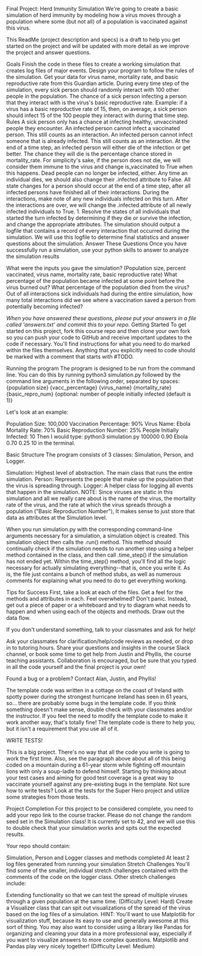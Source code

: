 Final Project: Herd Immunity Simulation
We're going to create a basic simulation of herd immunity by modeling how a virus moves through a population where some (but not all) of a population is vaccinated against this virus.

This ReadMe (project description and specs) is a draft to help you get started on the project and will be updated with more detail as we improve the project and answer questions.

Goals
Finish the code in these files to create a working simulation that creates log files of major events.
Design your program to follow the rules of the simulation.
Get your data for virus name, mortality rate, and basic reproductive rate from this Guardian article.
During every time step of the simulation, every sick person should randomly interact with 100 other people in the population. The chance of a sick person infecting a person that they interact with is the virus's basic reproductive rate. Example: if a virus has a basic reproductive rate of 15, then, on average, a sick person should infect 15 of the 100 people they interact with during that time step.
Rules
A sick person only has a chance at infecting healthy, unvaccinated people they encounter.
An infected person cannot infect a vaccinated person. This still counts as an interaction.
An infected person cannot infect someone that is already infected. This still counts as an interaction.
At the end of a time step, an infected person will either die of the infection or get better. The chance they will die is the percentage chance stored in mortality_rate.
For simplicity's sake, if the person does not die, we will consider them immune to the virus and change is_vaccinated to True when this happens.
Dead people can no longer be infected, either. Any time an individual dies, we should also change their .infected attribute to False.
All state changes for a person should occur at the end of a time step, after all infected persons have finished all of their interactions.
During the interactions, make note of any new individuals infected on this turn. After the interactions are over, we will change the .infected attribute of all newly infected individuals to True. 1. Resolve the states of all individuals that started the turn infected by determining if they die or survive the infection, and change the appropriate attributes.
The simulation should output a logfile that contains a record of every interaction that occurred during the simulation. We will use this logfile to determine final statistics and answer questions about the simulation.
Answer These Questions
Once you have successfully run a simulation, use your python skills to answer to analyze the simulation results

What were the inputs you gave the simulation? (Population size, percent vaccinated, virus name, mortality rate, basic reproductive rate)
What percentage of the population became infected at some point before the virus burned out?
What percentage of the population died from the virus?
Out of all interactions sick individuals had during the entire simulation, how many total interactions did we see where a vaccination saved a person from potentially becoming infected?


*When you have answered these questions, please put your answers in a file called 'answers.txt' and commit this to your repo.*
Getting Started
To get started on this project, fork this course repo and then clone your own fork so you can push your code to GitHub and receive important updates to the code if necessary. You'll find instructions for what you need to do marked within the files themselves. Anything that you explicitly need to code should be marked with a comment that starts with #TODO.

Running the program
The program is designed to be run from the command line. You can do this by running python3 simulation.py followed by the command line arguments in the following order, separated by spaces: {population size} {vacc_percentage} {virus_name} {mortality_rate} {basic_repro_num} {optional: number of people initially infected (default is 1)}

Let's look at an example:

Population Size: 100,000
Vaccination Percentage: 90%
Virus Name: Ebola
Mortality Rate: 70%
Basic Reproduction Number: 25%
People Initially Infected: 10
Then I would type:
python3 simulation.py 100000 0.90 Ebola 0.70 0.25 10 in the terminal.

Basic Structure
The program consists of 3 classes: Simulation, Person, and Logger.

Simulation: Highest level of abstraction. The main class that runs the entire simulation.
Person: Represents the people that make up the population that the virus is spreading through.
Logger: A helper class for logging all events that happen in the simulation.
NOTE: Since viruses are static in this simulation and all we really care about is the name of the virus, the mortality rate of the virus, and the rate at which the virus spreads through a population ("Basic Reproduction Number"), It makes sense to just store that data as attributes at the Simulation level.

When you run simulation.py with the corresponding command-line arguments necessary for a simulation, a simulation object is created. This simulation object then calls the .run() method. This method should continually check if the simulation needs to run another step using a helper method contained in the class, and then call .time_step() if the simulation has not ended yet. Within the time_step() method, you'll find all the logic necessary for actually simulating everything--that is, once you write it. As is, the file just contains a bunch of method stubs, as well as numerous comments for explaining what you need to do to get everything working.

Tips for Success
First, take a look at each of the files. Get a feel for the methods and attributes in each. Feel overwhelmed? Don't panic. Instead, get out a piece of paper or a whiteboard and try to diagram what needs to happen and when using each of the objects and methods. Draw out the data flow.

If you don't understand something, talk to your classmates and ask for help!

Ask your classmates for clarification/help/code reviews as needed, or drop in to tutoring hours. Share your questions and insights in the course Slack channel, or book some time to get help from Justin and Phyllis, the course teaching assistants. Collaboration is encouraged, but be sure that you typed in all the code yourself and the final project is your own!

Found a bug or a problem? Contact Alan, Justin, and Phyllis!

The template code was written in a cottage on the coast of Ireland with spotty power during the strongest hurricane Ireland has seen in 61 years, so... there are probably some bugs in the template code. If you think something doesn't make sense, double check with your classmates and/or the instructor. If you feel the need to modify the template code to make it work another way, that's totally fine! The template code is there to help you, but it isn't a requirement that you use all of it.

WRITE TESTS!

This is a big project. There's no way that all the code you write is going to work the first time. Also, see the paragraph above about all of this being coded on a mountain during a 61-year storm while fighting off mountain lions with only a soup-ladle to defend himself. Starting by thinking about your test cases and aiming for good test coverage is a great way to vaccinate yourself against any pre-existing bugs in the template. Not sure how to write tests? Look at the tests for the Super Hero project and utilize some strategies from those tests.

Project Completion
For this project to be considered complete, you need to add your repo link to the course tracker. Please do not change the random seed set in the Simulation class! It is currently set to 42, and we will use this to double check that your simulation works and spits out the expected results.

Your repo should contain:

Simulation, Person and Logger classes and methods completed
At least 2 log files generated from running your simulation
Stretch Challenges
You'll find some of the smaller, individual stretch challenges contained with the comments of the code on the logger class. Other stretch challenges include:

Extending functionality so that we can test the spread of multiple viruses through a given population at the same time. (Difficulty Level: Hard)
Create a Visualizer class that can spit out visualizations of the spread of the virus based on the log files of a simulation. HINT: You'll want to use Matplotlib for visualization stuff, because its easy to use and generally awesome at this sort of thing. You may also want to consider using a library like Pandas for organizing and cleaning your data in a more professional way, especially if you want to visualize answers to more complex questions. Matplotlib and Pandas play very nicely together! (Difficulty Level: Medium)
